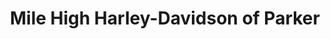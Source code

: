 ---
title: "Mile High Harley-Davidson of Parker"
url: /parker/mile-high-harley-davidson-of-parker/
shop: Motorrad
---